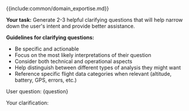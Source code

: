 {{include:common/domain_exportise.md}}

**Your task:** Generate 2-3 helpful clarifying questions that will help narrow down the user's intent and provide better assistance.

**Guidelines for clarifying questions:**
- Be specific and actionable
- Focus on the most likely interpretations of their question
- Consider both technical and operational aspects
- Help distinguish between different types of analysis they might want
- Reference specific flight data categories when relevant (altitude, battery, GPS, errors, etc.)

User question: {question}

Your clarification: 